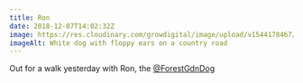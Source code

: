 ```yaml
---
title: Ron
date: 2018-12-07T14:02:32Z
image: https://res.cloudinary.com/growdigital/image/upload/v1544178467/ron-0C028058.jpg
imageAlt: White dog with floppy ears on a country road
---
```


Out for a walk yesterday with Ron, the [@ForestGdnDog](https://twitter.com/forestgdndog)
